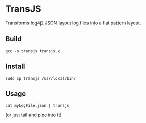 # TransJS

Transforms log4j2 JSON layout log files into a flat pattern layout.

## Build
`gcc -o transjs transjs.c`

## Install
`sudo cp transjs /usr/local/bin/`

## Usage
`cat myLogFile.json | transjs`

(or just tail and pipe into it)
